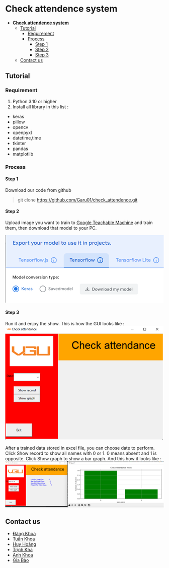 # **Check attendence system**

- [**Check attendence system**](#check-attendence-system)
  - [Tutorial](#tutorial)
    - [Requirement](#requirement)
    - [Process](#process)
      - [Step 1](#step-1)
      - [Step 2](#step-2)
      - [Step 3](#step-3)
  - [Contact us](#contact-us)
## Tutorial 
### Requirement 
1. Python 3.10 or higher
2. Install all library in this list :
- keras
- pillow
- opencv
- openpyxl
- datetime,time
- tkinter
- pandas
- matplotlib

### Process
#### Step 1 
Download our code from github
>git clone https://github.com/Garu01/check_attendence.git

#### Step 2
Upload image you want to train to [Google Teachable Machine](https://teachablemachine.withgoogle.com/) and train them, then download that model to your PC.

![example](image_readme/keras_model.png)

#### Step 3 
Run it and enjoy the show.
This is how the GUI looks like :
![gui](image_readme/gui.png)

After a trained data stored in excel file, you can choose date to perform.
Click Show record to show all names with 0 or 1. 
0 means absent and 1 is opposite.
Click Show graph to show a bar graph. 
And this how it looks like :
![show](image_readme/result.png) 


## Contact us 
- [Đăng Khoa](https://www.facebook.com/seville.alvin)
- [Tuấn Khoa](https://www.facebook.com/phamphu.tuankhoa.1)
- [Huy Hoàng](https://www.facebook.com/huyhoang.nguyenmac)
- [Trịnh Kha](https://www.facebook.com/trinhkha03)
- [Anh Khoa](https://www.facebook.com/imkhoa.02)
- [Gia Bảo](https://www.facebook.com/lazy.giabao)





